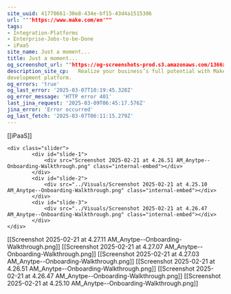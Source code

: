 ```yaml
---
site_uuid: 41770661-30e8-434e-bf15-43d4a1515306
url: ""'https://www.make.com/en'""
tags:
- Integration-Platforms
- Enterprise-Jobs-to-be-Done
- iPaaS
site_name: Just a moment...
title: Just a moment...
og_screenshot_url: ""https://og-screenshots-prod.s3.amazonaws.com/1366x768/80/false/8b667ed7b130b673134c1692b7e6298ac9339d52df72062cff54f219648bab23.jpeg""
description_site_cp:   Realize your business’s full potential with Make’s intuitive no-code
development platform.
og_errors: 'true'
og_last_error: '2025-03-07T10:19:45.328Z'
og_error_message: 'HTTP error 401'
last_jina_request: '2025-03-09T06:45:17.576Z'
jina_error: 'Error occurred'
og_last_fetch: '2025-03-07T06:11:15.279Z'
---
```


[[iPaaS]]
<div class="slider-carousel">
	
	<div class="slider">
			<div id="slide-1">
				<div src="Screenshot 2025-02-21 at 4.26.51 AM_Anytpe--Onboarding-Walkthrough.png" class="internal-embed"></div>
			</div>
			<div id="slide-2">
				<div src="../Visuals/Screenshot 2025-02-21 at 4.25.10 AM_Anytpe--Onboarding-Walkthrough.png" class="internal-embed"></div>
			</div>
			<div id="slide-3">
				<div src="../Visuals/Screenshot 2025-02-21 at 4.26.47 AM_Anytpe--Onboarding-Walkthrough.png" class="internal-embed"></div>
			</div>
	</div>
</div>

[[Screenshot 2025-02-21 at 4.27.11 AM_Anytpe--Onboarding-Walkthrough.png]]
[[Screenshot 2025-02-21 at 4.27.07 AM_Anytpe--Onboarding-Walkthrough.png]]
[[Screenshot 2025-02-21 at 4.27.03 AM_Anytpe--Onboarding-Walkthrough.png]]
[[Screenshot 2025-02-21 at 4.26.51 AM_Anytpe--Onboarding-Walkthrough.png]]
[[Screenshot 2025-02-21 at 4.26.47 AM_Anytpe--Onboarding-Walkthrough.png]]
[[Screenshot 2025-02-21 at 4.25.10 AM_Anytpe--Onboarding-Walkthrough.png]]

